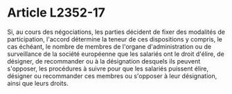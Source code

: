 # Article L2352-17

Si, au cours des négociations, les parties décident de fixer des modalités de participation, l'accord détermine la teneur de ces dispositions y compris, le cas échéant, le nombre de membres de l'organe d'administration ou de surveillance de la société européenne que les salariés ont le droit d'élire, de désigner, de recommander ou à la désignation desquels ils peuvent s'opposer, les procédures à suivre pour que les salariés puissent élire, désigner ou recommander ces membres ou s'opposer à leur désignation, ainsi que leurs droits.